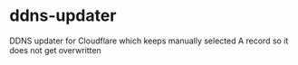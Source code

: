 # ddns-updater
DDNS updater for Cloudflare which keeps manually selected A record so it does not get overwritten
